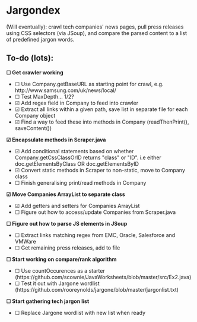 Jargondex
=============

(Will eventually): crawl tech companies' news pages, pull press releases using CSS selectors (via JSoup), and compare the parsed content to a list of predefined jargon words.
<h2> <b> To-do (lots): </b> </h2>

<b> &#9744; Get crawler working </b> <UL>
<LI> &#9744; Use Company.getBaseURL as starting point for crawl, e.g. http://www.samsung.com/uk/news/local/
<LI> &#9744; Test MaxDepth... 1/2?
<LI> &#9745; Add regex field in Company to feed into crawler
<LI> &#9745; Extract all links within a given path, save list in separate file for each Company object
<LI> &#9745; Find a way to feed these into methods in Company (readThenPrint(), saveContent())
</UL>

<b> &#9745; Encapsulate methods in Scraper.java </b> <UL>
<LI> &#9745; Add conditional statements based on whether Company.getCssClassOrID returns "class" or "ID". i.e either doc.getElementsByClass OR doc.getElementsByID
<LI> &#9745; Convert static methods in Scraper to non-static, move to Company class
<LI> &#9744; Finish generalising print/read methods in Company
</UL>

<b> &#9745; Move Companies ArrayList to separate class </b> <UL>
<LI> &#9745; Add getters and setters for Companies ArrayList
<LI> &#9744; Figure out how to access/update Companies from Scraper.java
</UL>

<b> &#9744; Figure out how to parse JS elements in JSoup </b> <UL>
<LI> &#9744; Extract links matching regex from EMC, Oracle, Salesforce and VMWare
<LI> &#9744; Get remaining press releases, add to file
</UL>

<b> &#9744; Start working on compare/rank algorithm </b> <UL>
<LI> &#9744; Use countOccurences as a starter (https://github.com/scownie/JavaWorksheets/blob/master/src/Ex2.java)
<LI> &#9744; Test it out with Jargone wordlist (https://github.com/rooreynolds/jargone/blob/master/jargonlist.txt)
</UL>

<b> &#9744; Start gathering tech jargon list </b> <UL>
<LI> &#9744; Replace Jargone wordlist with new list when ready
</UL>
